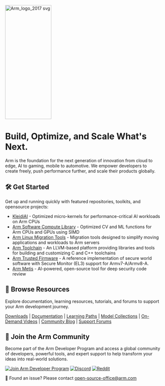 <img width="150" height="370" alt="Arm_logo_2017 svg" src="https://github.com/user-attachments/assets/025174b5-0581-4622-b622-ec7e27d05a05" />

# Build, Optimize, and Scale What's Next.
Arm is the foundation for the next generation of innovation from cloud to edge, AI to gaming, mobile to automotive. We empower developers to create freely, push performance further, and scale their products globally.

## 🛠 Get Started
Get up and running quickly with featured repositories, toolkits, and opensource projects:
* [KleidiAI](https://github.com/ARM-software/kleidiai) - Optimized micro-kernels for performance-critical AI workloads on Arm CPUs
* [Arm Software Compute Library](https://github.com/ARM-software/ComputeLibrary) - Optimized CV and ML functions for Arm CPUs and GPUs using SIMD
* [Arm Linux Migration Tools](https://github.com/arm/arm-linux-migration-tools) - Migration tools designed to simplify moving applications and workloads to Arm servers
* [Arm Toolchain](https://github.com/arm/arm-toolchain) - An LLVM-based platform providing libraries and tools for building and customizing C and C++ toolchains
* [Arm Trusted Firmware](https://github.com/ARM-software/arm-trusted-firmware) - A reference implementation of secure world software with Secure Monitor (EL3) support for Armv7-A/Armv8-A.
* [Arm Metis](https://github.com/arm/metis) - AI-powered, open-source tool for deep security code review

## 🔎 Browse Resources
Explore documentation, learning resources, tutorials, and forums to support your Arm development journey.

[Downloads](https://developer.arm.com/downloads) | [Documentation](https://developer.arm.com/documentation) | [Learning Paths](https://learn.arm.com/) | [Model Collections](https://huggingface.co/Arm) | [On-Demand Videos](https://developer.arm.com/search#numberOfResults=48&f-navigationhierarchiescontenttype=Video%20Tutorial) | [Community Blog](https://community.arm.com/arm-community-blogs/) | [Support Forums](https://community.arm.com/support-forums/)

## 🤝 Join the Arm Community
Become part of the Arm Developer Program and access a global community of developers, powerful tools, and expert support to help transform your ideas into real-world solutions.

[![Join Arm Developer Program](https://img.shields.io/badge/Join-Arm_Developer_Program-0091BD?style=for-the-badge&logo=arm&logoColor=white&labelColor=0091BD&color=0091BD)](https://developer.arm.com/arm-developer-program)
[![Discord](https://img.shields.io/badge/Discord-5865F2?style=for-the-badge&logo=discord&logoColor=white)](https://discord.com/invite/armsoftwaredev)
[![Reddit](https://img.shields.io/badge/Reddit-FF4500?style=for-the-badge&logo=reddit&logoColor=white)](https://www.reddit.com/r/ArmSoftwareDev/)

💬 Found an issue? Please contact open-source-office@arm.com
